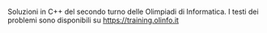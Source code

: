 Soluzioni in C++ del secondo turno delle Olimpiadi di Informatica.
I testi dei problemi sono disponibili su https://training.olinfo.it
